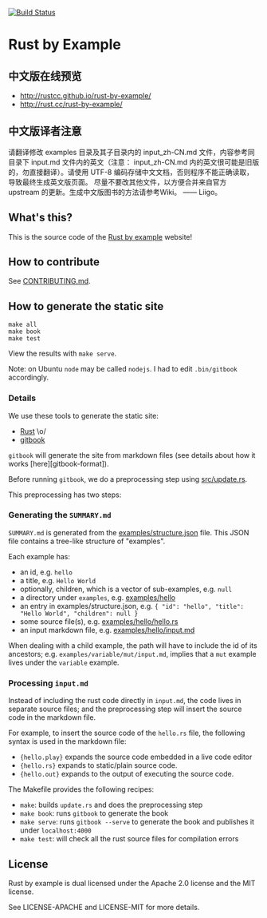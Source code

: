 [![Build Status][travis-image]][travis-link]
# Rust by Example

## 中文版在线预览

- http://rustcc.github.io/rust-by-example/
- http://rust.cc/rust-by-example/

## 中文版译者注意

请翻译修改 examples 目录及其子目录内的 input_zh-CN.md 文件，内容参考同目录下 input.md 文件内的英文（注意： input_zh-CN.md 内的英文很可能是旧版的，勿直接翻译）。请使用 UTF-8 编码存储中文文档，否则程序不能正确读取，导致最终生成英文版页面。
尽量不要改其他文件，以方便合并来自官方 upstream 的更新。生成中文版图书的方法请参考Wiki。 —— Liigo。

## What's this?

This is the source code of the
[Rust by example][website] website!

## How to contribute

See [CONTRIBUTING.md][how-to-contribute].

## How to generate the static site

```
make all
make book
make test
```

View the results with `make serve`.

Note: on Ubuntu `node` may be called `nodejs`. I had to edit `.bin/gitbook` accordingly.

### Details

We use these tools to generate the static site:

* [Rust][rust-lang] \o/
* [gitbook][gitbook]

`gitbook` will generate the site from markdown files (see details about how it
works [here][gitbook-format]).

Before running `gitbook`, we do a preprocessing step using
[src/update.rs][update-rs].

This preprocessing has two steps:

### Generating the `SUMMARY.md`

`SUMMARY.md` is generated from the
[examples/structure.json][structure] file. This JSON file
contains a tree-like structure of "examples".

Each example has:

* an id, e.g. `hello`
* a title, e.g. `Hello World`
* optionally, children, which is a vector of sub-examples, e.g. `null`
* a directory under `examples`, e.g. [examples/hello][hello-folder]
* an entry in examples/structure.json, e.g.
  `{ "id": "hello", "title": "Hello World", "children": null }`
* some source file(s), e.g. [examples/hello/hello.rs][hello-rs]
* an input markdown file, e.g.
  [examples/hello/input.md][hello-md]

When dealing with a child example, the path will have to include the id of its
ancestors; e.g. `examples/variable/mut/input.md`, implies that a `mut` example
lives under the `variable` example.

### Processing `input.md`

Instead of including the rust code directly in `input.md`, the code lives in
separate source files; and the preprocessing step will insert the source code
in the markdown file.

For example, to insert the source code of the `hello.rs` file, the following
syntax is used in the markdown file:

* `{hello.play}` expands the source code embedded in a live code editor
* `{hello.rs}` expands to static/plain source code.
* `{hello.out}` expands to the output of executing the source code.

The Makefile provides the following recipes:

* `make`: builds `update.rs` and does the preprocessing step
* `make book`: runs `gitbook` to generate the book
* `make serve`: runs `gitbook --serve` to generate the book and publishes it
  under `localhost:4000`
* `make test`: will check all the rust source files for compilation errors

## License

Rust by example is dual licensed under the Apache 2.0 license and the MIT
license.

See LICENSE-APACHE and LICENSE-MIT for more details.

[travis-image]: https://travis-ci.org/rust-lang/rust-by-example.svg?branch=master
[travis-link]: https://travis-ci.org/rust-lang/rust-by-example
[website]: http://rustbyexample.com
[how-to-contribute]: CONTRIBUTING.md
[rust-lang]: http://www.rust-lang.org/
[gitbook]: http://www.gitbook.io
[gitbook-dir]: https://github.com/GitbookIO/gitbook#book-format
[update-rs]: src/update.rs
[structure]: examples/structure.json
[hello-folder]: examples/hello
[hello-rs]: examples/hello/hello.rs
[hello-md]: examples/hello/input.md

